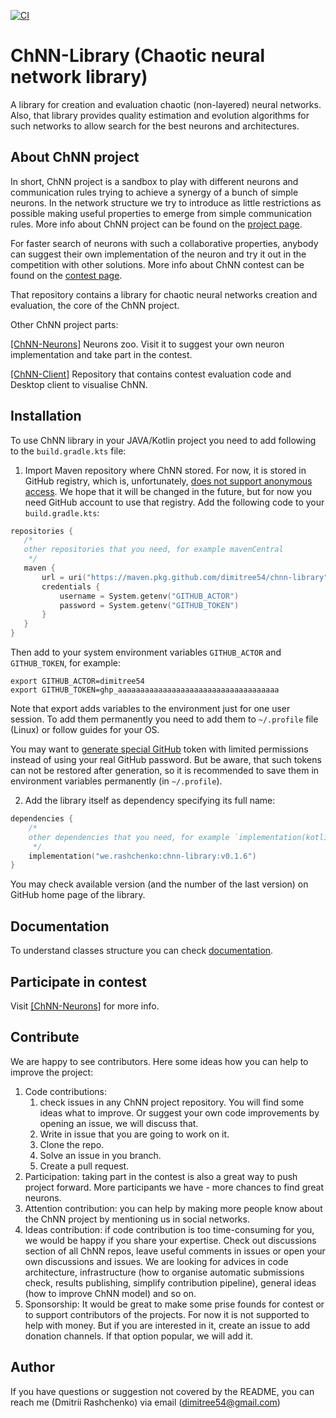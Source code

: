[![CI](https://github.com/dimitree54/ChNN-Library/actions/workflows/build_test_workflow.yml/badge.svg)](https://github.com/dimitree54/ChNN-Library/actions/workflows/build_test_workflow.yml)

# ChNN-Library (Chaotic neural network library)

A library for creation and evaluation chaotic (non-layered) neural networks. 
Also, that library provides quality estimation and evolution algorithms for such networks
 to allow search for the best neurons and architectures.

## About ChNN project

In short, ChNN project is a sandbox to play with different neurons and communication rules trying to achieve a synergy
 of a bunch of simple neurons. 
In the network structure we try to introduce as little restrictions as possible making useful properties to emerge from
 simple communication rules.
More info about ChNN project can be found on the [project page](https://dimitree54.github.io/ChNN/).

For faster search of neurons with such a collaborative properties, 
 anybody can suggest their own implementation of the neuron and try it out in the competition with other solutions.
More info about ChNN contest can be found on the [contest page](https://dimitree54.github.io/ChNN/contest/). 

That repository contains a library for chaotic neural networks creation and evaluation, the core of the ChNN project.

Other ChNN project parts:

[[ChNN-Neurons]](https://github.com/dimitree54/ChNN-Neurons) Neurons zoo. 
Visit it to suggest your own neuron implementation and take part in the contest.

[[ChNN-Client]](https://github.com/dimitree54/ChNN) Repository that contains contest evaluation code and Desktop client
to visualise ChNN.

## Installation

To use ChNN library in your JAVA/Kotlin project you need to add following to the `build.gradle.kts` file:
1. Import Maven repository where ChNN stored. For now, it is stored in GitHub registry, which is, unfortunately, 
 [does not support anonymous access](https://github.community/t/download-from-github-package-registry-without-authentication/14407).
 We hope that it will be changed in the future, but for now you need GitHub account to use that registry. 
 Add the following code to your `build.gradle.kts`:
 ```kotlin
repositories {
	/*
	other repositories that you need, for example mavenCentral
	 */
    maven {
        url = uri("https://maven.pkg.github.com/dimitree54/chnn-library")
        credentials {
            username = System.getenv("GITHUB_ACTOR")
            password = System.getenv("GITHUB_TOKEN")
        }
    }
}
```
Then add to your system environment variables `GITHUB_ACTOR` and `GITHUB_TOKEN`, for example:
```shell
export GITHUB_ACTOR=dimitree54
export GITHUB_TOKEN=ghp_aaaaaaaaaaaaaaaaaaaaaaaaaaaaaaaaaaaa
```
Note that export adds variables to the environment just for one user session. 
To add them permanently you need to add them to `~/.profile` file (Linux) or follow guides for your OS.

You may want to [generate special GitHub](https://docs.github.com/en/authentication/keeping-your-account-and-data-secure/creating-a-personal-access-token) 
 token with limited permissions instead of using your real GitHub password.
But be aware, that such tokens can not be restored after generation, 
 so it is recommended to save them in environment variables permanently (in `~/.profile`).

2. Add the library itself as dependency specifying its full name:
```kotlin
dependencies {
    /*
	other dependencies that you need, for example `implementation(kotlin("stdlib"))`
     */
	implementation("we.rashchenko:chnn-library:v0.1.6")
}
```
You may check available version (and the number of the last version) on GitHub home page of the library.

## Documentation

To understand classes structure you can check [documentation](https://dimitree54.github.io/ChNN-Library/).

## Participate in contest

Visit [[ChNN-Neurons]](https://github.com/dimitree54/ChNN-Neurons) for more info.

## Contribute

We are happy to see contributors. Here some ideas how you can help to improve the project:
1. Code contributions: 
   1. check issues in any ChNN project repository. You will find some ideas what to improve.
   Or suggest your own code improvements by opening an issue, we will discuss that.
   2. Write in issue that you are going to work on it.
   3. Clone the repo. 
   4. Solve an issue in you branch.
   5. Create a pull request.
2. Participation: taking part in the contest is also a great way to push project forward. 
More participants we have - more chances to find great neurons.
3. Attention contribution: you can help by making more people know about the ChNN project by mentioning us in social networks.
4. Ideas contribution: if code contribution is too time-consuming for you, we would be happy if you share your expertise.
Check out discussions section of all ChNN repos, leave useful comments in issues or open your own discussions and issues.
We are looking for advices in 
 code architecture, 
 infrastructure (how to organise automatic submissions check, results publishing, simplify contribution pipeline),
 general ideas (how to improve ChNN model) 
 and so on.
5. Sponsorship: It would be great to make some prise founds for contest or to support contributors of the projects. 
For now it is not supported to help with money. But if you are interested in it, create an issue to add donation channels.
If that option popular, we will add it.

## Author

If you have questions or suggestion not covered by the README, you can reach me (Dmitrii Rashchenko) via email (dimitree54@gmail.com)

